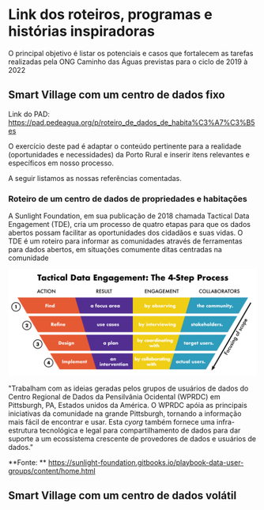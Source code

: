 <!-- TITLE: Inspiracoes Do Roteiro Da Smart Village -->
<!-- SUBTITLE: Uma lista de referências pertinentes para inspirações no Roteiro Da Smart Village -->

# Link dos roteiros, programas e histórias inspiradoras

O principal objetivo é listar os potenciais e casos que fortalecem as tarefas realizadas pela ONG Caminho das Águas previstas para o ciclo de 2019 à 2022


## Smart Village com um centro de dados fixo

Link do PAD: https://pad.pedeagua.org/p/roteiro_de_dados_de_habita%C3%A7%C3%B5es

O exercício deste pad é adaptar o conteúdo pertinente para a realidade (oportunidades e necessidades) da Porto Rural e inserir itens relevantes e específicos em nosso processo.

A seguir listamos as nossas referências comentadas.

### Roteiro de um centro de dados de propriedades e habitações

A Sunlight Foundation, em sua publicação de 2018 chamada Tactical Data Engagement (TDE), cria um processo de quatro etapas para que os dados abertos possam facilitar as oportunidades dos cidadãos e suas vidas. O TDE é um roteiro para informar as comunidades através de ferramentas para dados abertos, em situações comumente ditas centradas na comunidade

![Tde Funnel Grid](/uploads/porto-rural/tde-funnel-grid.png "Tde Funnel Grid")

"Trabalham com as ideias geradas pelos grupos de usuários de dados do Centro Regional de Dados da Pensilvânia Ocidental (WPRDC) em Pittsburgh, PA, Estados unidos da América. O WPRDC apóia as principais iniciativas da comunidade na grande Pittsburgh, tornando a informação mais fácil de encontrar e usar. Esta *cyorg* também fornece uma infra-estrutura tecnológica e legal para compartilhamento de dados para dar suporte a um ecossistema crescente de provedores de dados e usuários de dados."

**Fonte: ** https://sunlight-foundation.gitbooks.io/playbook-data-user-groups/content/home.html


## Smart Village com um centro de dados volátil